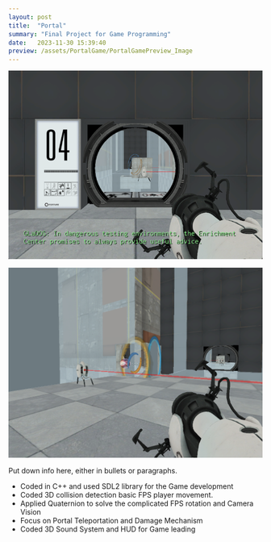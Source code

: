 ```yaml
---
layout: post
title:  "Portal"
summary: "Final Project for Game Programming"
date:   2023-11-30 15:39:40
preview: /assets/PortalGame/PortalGamePreview_Image
---
```


![Picture 1](/assets/PortalGame/PortalGameImage.png)

![Picture 2](/assets/PortalGame/PortalGamePellet.png)


Put down info here, either in bullets or paragraphs.

- Coded in C++ and used SDL2 library for the Game development
- Coded 3D collision detection basic FPS player movement.
- Applied Quaternion to solve the complicated FPS rotation and Camera Vision
- Focus on Portal Teleportation and Damage Mechanism
- Coded 3D Sound System and HUD for Game leading